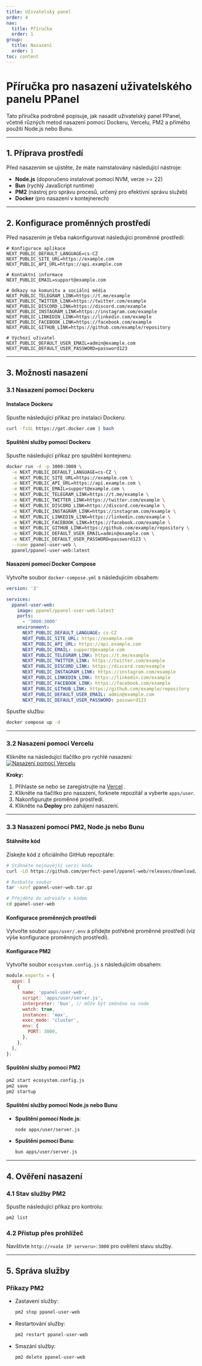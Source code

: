 ```yaml
---
title: Uživatelský panel
order: 4
nav:
  title: Příručka
  order: 1
group:
  title: Nasazení
  order: 1
toc: content
---
```


# **Příručka pro nasazení uživatelského panelu PPanel**

Tato příručka podrobně popisuje, jak nasadit uživatelský panel PPanel, včetně různých metod nasazení pomocí Dockeru, Vercelu, PM2 a přímého použití Node.js nebo Bunu.

---

## **1. Příprava prostředí**

Před nasazením se ujistěte, že máte nainstalovány následující nástroje:

- **Node.js** (doporučeno instalovat pomocí NVM, verze >= 22)
- **Bun** (rychlý JavaScript runtime)
- **PM2** (nástroj pro správu procesů, určený pro efektivní správu služeb)
- **Docker** (pro nasazení v kontejnerech)

---

## **2. Konfigurace proměnných prostředí**

Před nasazením je třeba nakonfigurovat následující proměnné prostředí:

```env
# Konfigurace aplikace
NEXT_PUBLIC_DEFAULT_LANGUAGE=cs-CZ
NEXT_PUBLIC_SITE_URL=https://example.com
NEXT_PUBLIC_API_URL=https://api.example.com

# Kontaktní informace
NEXT_PUBLIC_EMAIL=support@example.com

# Odkazy na komunitu a sociální média
NEXT_PUBLIC_TELEGRAM_LINK=https://t.me/example
NEXT_PUBLIC_TWITTER_LINK=https://twitter.com/example
NEXT_PUBLIC_DISCORD_LINK=https://discord.com/example
NEXT_PUBLIC_INSTAGRAM_LINK=https://instagram.com/example
NEXT_PUBLIC_LINKEDIN_LINK=https://linkedin.com/example
NEXT_PUBLIC_FACEBOOK_LINK=https://facebook.com/example
NEXT_PUBLIC_GITHUB_LINK=https://github.com/example/repository

# Výchozí uživatel
NEXT_PUBLIC_DEFAULT_USER_EMAIL=admin@example.com
NEXT_PUBLIC_DEFAULT_USER_PASSWORD=password123
```

---

## **3. Možnosti nasazení**

### **3.1 Nasazení pomocí Dockeru**

#### Instalace Dockeru

Spusťte následující příkaz pro instalaci Dockeru:

```bash
curl -fsSL https://get.docker.com | bash
```

#### Spuštění služby pomocí Dockeru

Spusťte následující příkaz pro spuštění kontejneru:

```bash
docker run -d -p 3000:3000 \
  -e NEXT_PUBLIC_DEFAULT_LANGUAGE=cs-CZ \
  -e NEXT_PUBLIC_SITE_URL=https://example.com \
  -e NEXT_PUBLIC_API_URL=https://api.example.com \
  -e NEXT_PUBLIC_EMAIL=support@example.com \
  -e NEXT_PUBLIC_TELEGRAM_LINK=https://t.me/example \
  -e NEXT_PUBLIC_TWITTER_LINK=https://twitter.com/example \
  -e NEXT_PUBLIC_DISCORD_LINK=https://discord.com/example \
  -e NEXT_PUBLIC_INSTAGRAM_LINK=https://instagram.com/example \
  -e NEXT_PUBLIC_LINKEDIN_LINK=https://linkedin.com/example \
  -e NEXT_PUBLIC_FACEBOOK_LINK=https://facebook.com/example \
  -e NEXT_PUBLIC_GITHUB_LINK=https://github.com/example/repository \
  -e NEXT_PUBLIC_DEFAULT_USER_EMAIL=admin@example.com \
  -e NEXT_PUBLIC_DEFAULT_USER_PASSWORD=password123 \
  --name ppanel-user-web \
  ppanel/ppanel-user-web:latest
```

#### Nasazení pomocí Docker Compose

Vytvořte soubor `docker-compose.yml` s následujícím obsahem:

```yaml
version: '3'

services:
  ppanel-user-web:
    image: ppanel/ppanel-user-web:latest
    ports:
      - '3000:3000'
    environment:
      NEXT_PUBLIC_DEFAULT_LANGUAGE: cs-CZ
      NEXT_PUBLIC_SITE_URL: https://example.com
      NEXT_PUBLIC_API_URL: https://api.example.com
      NEXT_PUBLIC_EMAIL: support@example.com
      NEXT_PUBLIC_TELEGRAM_LINK: https://t.me/example
      NEXT_PUBLIC_TWITTER_LINK: https://twitter.com/example
      NEXT_PUBLIC_DISCORD_LINK: https://discord.com/example
      NEXT_PUBLIC_INSTAGRAM_LINK: https://instagram.com/example
      NEXT_PUBLIC_LINKEDIN_LINK: https://linkedin.com/example
      NEXT_PUBLIC_FACEBOOK_LINK: https://facebook.com/example
      NEXT_PUBLIC_GITHUB_LINK: https://github.com/example/repository
      NEXT_PUBLIC_DEFAULT_USER_EMAIL: admin@example.com
      NEXT_PUBLIC_DEFAULT_USER_PASSWORD: password123
```

Spusťte službu:

```bash
docker compose up -d
```

---

### **3.2 Nasazení pomocí Vercelu**

Klikněte na následující tlačítko pro rychlé nasazení:
[![Nasazení pomocí Vercelu](https://vercel.com/button)](https://vercel.com/new/clone?demo-description=PPanel%20is%20a%20pure%2C%20professional%2C%20and%20perfect%20open-source%20proxy%20panel%20tool%2C%20designed%20to%20be%20your%20ideal%20choice%20for%20learning%20and%20practical%20use&demo-image=https%3A%2F%2Furlscan.io%2Fliveshot%2F%3Fwidth%3D1920%26height%3D1080%26url%3Dhttps%3A%2F%2Fuser.ppanel.dev&demo-title=PPanel%20User%20Web&demo-url=https%3A%2F%2Fuser.ppanel.dev%2F&from=.&project-name=ppanel-user-web&repository-name=ppanel-web&repository-url=https%3A%2F%2Fgithub.com%2Fperfect-panel%2Fppanel-web&root-directory=apps%2Fuser&skippable-integrations=1)

**Kroky:**

1. Přihlaste se nebo se zaregistrujte na [Vercel](https://vercel.com/) .
2. Klikněte na tlačítko pro nasazení, forknete repozitář a vyberte `apps/user`.
3. Nakonfigurujte proměnné prostředí.
4. Klikněte na **Deploy** pro zahájení nasazení.

---

### **3.3 Nasazení pomocí PM2, Node.js nebo Bunu**

#### Stáhněte kód

Získejte kód z oficiálního GitHub repozitáře:

```bash
# Stáhněte nejnovější verzi kódu
curl -LO https://github.com/perfect-panel/ppanel-web/releases/download/v1.0.0/ppanel-user-web.tar.gz

# Rozbalte soubor
tar -xzvf ppanel-user-web.tar.gz

# Přejděte do adresáře s kódem
cd ppanel-user-web
```

#### Konfigurace proměnných prostředí

Vytvořte soubor `apps/user/.env` a přidejte potřebné proměnné prostředí (viz výše konfigurace proměnných prostředí).

#### Konfigurace PM2

Vytvořte soubor `ecosystem.config.js` s následujícím obsahem:

```javascript
module.exports = {
  apps: [
    {
      name: 'ppanel-user-web',
      script: 'apps/user/server.js',
      interpreter: 'bun', // může být změněno na node
      watch: true,
      instances: 'max',
      exec_mode: 'cluster',
      env: {
        PORT: 3000,
      },
    },
  ],
};
```

#### Spuštění služby pomocí PM2

```bash
pm2 start ecosystem.config.js
pm2 save
pm2 startup
```

#### Spuštění služby pomocí Node.js nebo Bunu

- **Spuštění pomocí Node.js**:
  ```bash
  node apps/user/server.js
  ```
- **Spuštění pomocí Bunu**:
  ```bash
  bun apps/user/server.js
  ```

---

## **4. Ověření nasazení**

### **4.1 Stav služby PM2**

Spusťte následující příkaz pro kontrolu:

```bash
pm2 list
```

### **4.2 Přístup přes prohlížeč**

Navštivte `http://<vaše IP serveru>:3000` pro ověření stavu služby.

---

## **5. Správa služby**

### **Příkazy PM2**

- Zastavení služby:
  ```bash
  pm2 stop ppanel-user-web
  ```
- Restartování služby:
  ```bash
  pm2 restart ppanel-user-web
  ```
- Smazání služby:
  ```bash
  pm2 delete ppanel-user-web
  ```
